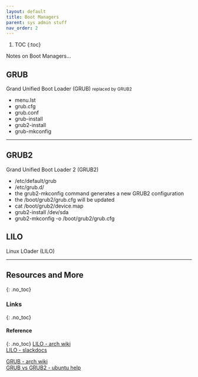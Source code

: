 ```yaml
---
layout: default
title: Boot Managers
parent: sys admin stuff
nav_order: 2
---
```

 1. TOC
{:toc}

Notes on Boot Managers...

## GRUB
Grand Unified Boot Loader (GRUB) <small>replaced by GRUB2</small>
- menu.lst
- grub.cfg
- grub.conf
- grub-install
- grub2-install
- grub-mkconfig

---

## GRUB2
Grand Unified Boot Loader 2 (GRUB2)
- /etc/default/grub
- /etc/grub.d/
- the grub2-mkconfig command generates a new GRUB2 configuration
- the /boot/grub2/grub.cfg will be updated
- cat /boot/grub2/device.map
- grub2-install /dev/sda
- grub2-mkconfig -o /boot/grub2/grub.cfg



## LILO
Linux LOader (LILO)

---

## Resources and More
{: .no_toc}
### Links
{: .no_toc}
#### Reference
{: .no_toc}
[LILO - arch wiki](https://wiki.archlinux.org/index.php/LILO)  
[LILO - slackdocs](https://docs.slackware.com/slackbook:booting)

[GRUB - arch wiki](https://wiki.archlinux.org/index.php/Grub)  
[GRUB vs GRUB2 - ubuntu help](https://help.ubuntu.com/community/Grub2#GRUB_vs_GRUB_2)
